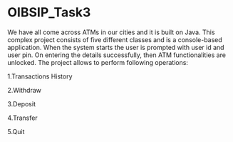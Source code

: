# OIBSIP_Task3
We have all come across ATMs in our cities and it is built on Java. 
This complex project consists of five different classes and is a console-based application. 
When the system starts the user is prompted with user id and user pin. 
On entering the details successfully, then ATM functionalities are unlocked. 
The project allows to perform following operations:

1.Transactions History

2.Withdraw

3.Deposit

4.Transfer

5.Quit

